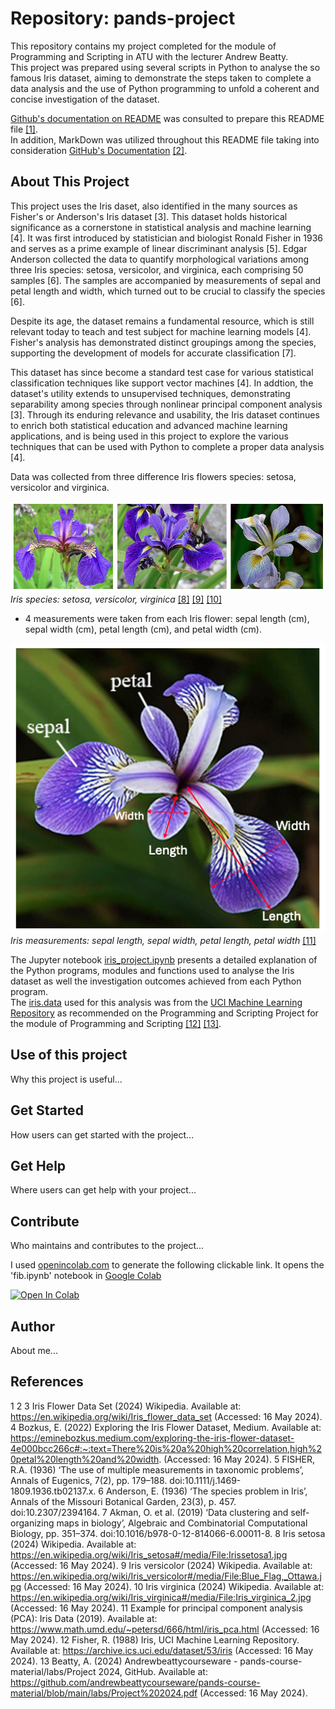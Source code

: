 # Repository: pands-project

This repository contains my project completed for the module of Programming and Scripting in ATU with the lecturer Andrew Beatty.    
This project was prepared using several scripts in Python to analyse the so famous Iris dataset, aiming to demonstrate the steps taken to complete a data analysis and the use of Python programming to unfold a coherent and concise investigation of the dataset.

[Github's documentation on README](https://docs.github.com/en/repositories/managing-your-repositorys-settings-and-features/customizing-your-repository/about-readmes) was consulted to prepare this README file [[1]](#1).     
In addition, MarkDown was utilized throughout this README file taking into consideration [GitHub's Documentation](https://docs.github.com/en/get-started/writing-on-github/getting-started-with-writing-and-formatting-on-github/basic-writing-and-formatting-syntax) [[2]](#2).  


## About This Project

This project uses the Iris daset, also identified in the many sources as Fisher's or Anderson's Iris dataset [3]. This dataset holds historical significance as a cornerstone in statistical analysis and machine learning [4]. It was first introduced by statistician and biologist Ronald Fisher in 1936 and serves as a prime example of linear discriminant analysis [5]. Edgar Anderson collected the data to quantify morphological variations among three Iris species: setosa, versicolor, and virginica, each comprising 50 samples [6]. The samples are accompanied by measurements of sepal and petal length and width, which turned out to be crucial to classify the species [6]. 

Despite its age, the dataset remains a fundamental resource, which is still relevant today to teach and test subject for machine learning models [4]. Fisher's analysis has demonstrated distinct groupings among the species, supporting the development of models for accurate classification [7]. 

This dataset has since become a standard test case for various statistical classification techniques like support vector machines [4]. In addtion, the dataset's utility extends to unsupervised techniques, demonstrating separability among species through nonlinear principal component analysis [3]. Through its enduring relevance and usability, the Iris dataset continues to enrich both statistical education and advanced machine learning applications, and is being used in this project to explore the various techniques that can be used with Python to complete a proper data analysis [4].

Data was collected from three difference Iris flowers species: setosa, versicolor and virginica.    

![iris_image](iris_image.png)    
*Iris species: setosa, versicolor, virginica*  [[8]](#8) [[9]](#9) [[10]](#10)       

- 4 measurements were taken from each Iris flower: sepal length (cm), sepal width (cm), petal length (cm), and petal width (cm).          

![measurements](measurement.png)     
*Iris measurements: sepal length, sepal width, petal length, petal width* [[11]](#11)    

The Jupyter notebook [iris_project.ipynb](iris_project.ipynb) presents a detailed explanation of the Python programs, modules and functions used to analyse the Iris dataset as well the investigation outcomes achieved from each Python program.         
The [iris.data](iris.data) used for this analysis was from the [UCI Machine Learning Repository](https://archive.ics.uci.edu/dataset/53/iris) as recommended on the Programming and Scripting Project for the module of Programming and Scripting [[12]](#12) [[13]](#13). 

## Use of this project

Why this project is useful...


## Get Started 




How users can get started with the project...


## Get Help

Where users can get help with your project...


## Contribute

Who maintains and contributes to the project...

I used [openincolab.com](https://openincolab.com) to generate the following clickable link.
It opens the 'fib.ipynb' notebook in [Google Colab](https://colab.research.google.com)

<a target="_blank" href="https://colab.research.google.com/github/filipekojak88/pands-project">
  <img src="https://colab.research.google.com/assets/colab-badge.svg" alt="Open In Colab"/>
</a>

## Author

About me...

## References

1
2
3 Iris Flower Data Set (2024) Wikipedia. Available at: https://en.wikipedia.org/wiki/Iris_flower_data_set (Accessed: 16 May 2024). 
4 Bozkus, E. (2022) Exploring the Iris Flower Dataset, Medium. Available at: https://eminebozkus.medium.com/exploring-the-iris-flower-dataset-4e000bcc266c#:~:text=There%20is%20a%20high%20correlation,high%20petal%20length%20and%20width. (Accessed: 16 May 2024). 
5 FISHER, R.A. (1936) ‘The use of multiple measurements in taxonomic problems’, Annals of Eugenics, 7(2), pp. 179–188. doi:10.1111/j.1469-1809.1936.tb02137.x. 
6 Anderson, E. (1936) ‘The species problem in Iris’, Annals of the Missouri Botanical Garden, 23(3), p. 457. doi:10.2307/2394164. 
7 Akman, O. et al. (2019) ‘Data clustering and self-organizing maps in biology’, Algebraic and Combinatorial Computational Biology, pp. 351–374. doi:10.1016/b978-0-12-814066-6.00011-8. 
8 Iris setosa (2024) Wikipedia. Available at: https://en.wikipedia.org/wiki/Iris_setosa#/media/File:Irissetosa1.jpg (Accessed: 16 May 2024). 
9 Iris versicolor (2024) Wikipedia. Available at: https://en.wikipedia.org/wiki/Iris_versicolor#/media/File:Blue_Flag,_Ottawa.jpg (Accessed: 16 May 2024).
10 Iris virginica (2024) Wikipedia. Available at: https://en.wikipedia.org/wiki/Iris_virginica#/media/File:Iris_virginica_2.jpg (Accessed: 16 May 2024). 
11  Example for principal component analysis (PCA): Iris Data (2019). Available at: https://www.math.umd.edu/~petersd/666/html/iris_pca.html (Accessed: 16 May 2024).
12 Fisher, R. (1988) Iris, UCI Machine Learning Repository. Available at: https://archive.ics.uci.edu/dataset/53/iris (Accessed: 16 May 2024). 
13 Beatty, A. (2024) Andrewbeattycourseware - pands-course-material/labs/Project 2024, GitHub. Available at: https://github.com/andrewbeattycourseware/pands-course-material/blob/main/labs/Project%202024.pdf (Accessed: 16 May 2024). 